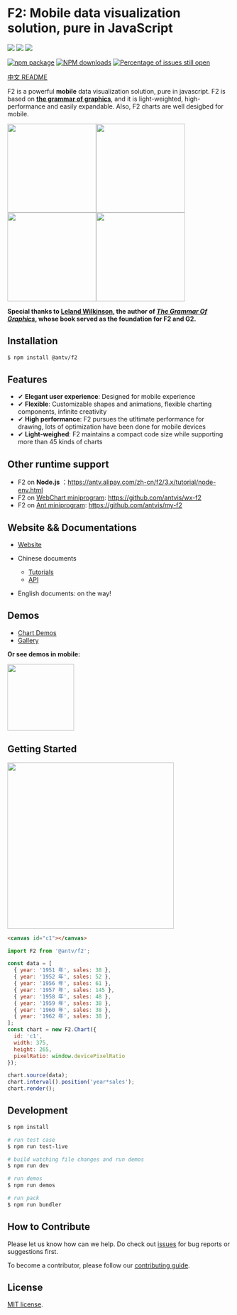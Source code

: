 # F2: Mobile data visualization solution, pure in JavaScript

[![](https://img.shields.io/travis/antvis/f2.svg)](https://travis-ci.org/antvis/f2)
![](https://img.shields.io/badge/language-javascript-red.svg)
![](https://img.shields.io/badge/license-MIT-000000.svg)

[![npm package](https://img.shields.io/npm/v/@antv/f2.svg)](https://www.npmjs.com/package/@antv/f2)
[![NPM downloads](http://img.shields.io/npm/dm/@antv/f2.svg)](https://npmjs.org/package/@antv/f2)
[![Percentage of issues still open](http://isitmaintained.com/badge/open/antvis/f2.svg)](http://isitmaintained.com/project/antvis/f2 "Percentage of issues still open")

[中文 README](./README.zh-CN.md)

F2 is a powerful **mobile** data visualization solution, pure in javascript. F2 is based on [**the grammar of graphics**](https://www.cs.uic.edu/~wilkinson/TheGrammarOfGraphics/GOG.html), and it is light-weighted, high-performance and easily expandable. Also, F2 charts are well desigbed for mobile.

<img src="https://gw.alipayobjects.com/zos/rmsportal/wVwdXNiAQuoutCZYWnQh.gif" width="200"><img src="https://gw.alipayobjects.com/zos/rmsportal/CCJgoEHPhkRhYeNhSbHM.gif" width="200"><img src="https://gw.alipayobjects.com/zos/rmsportal/KumfgQonwUIWydfdgjhc.gif" width="200"><img src="https://gw.alipayobjects.com/zos/rmsportal/lXRXNwExVazcmpIJgbvR.gif" width="200">

**Special thanks to [Leland Wilkinson](https://en.wikipedia.org/wiki/Leland_Wilkinson), the author of [*The Grammar Of Graphics*](https://www.cs.uic.edu/~wilkinson/TheGrammarOfGraphics/GOG.html), whose book served as the foundation for F2 and G2.**

## Installation

```bash
$ npm install @antv/f2
```

## Features

- ✔︎ **Elegant user experience**: Designed for mobile experience
- ✔︎ **Flexible**: Customizable shapes and animations, flexible charting components, infinite creativity
- ✔︎ **High performance**: F2 pursues the utltimate performance for drawing, lots of optimization have been done for mobile devices
- ✔︎ **Light-weighed**: F2 maintains a compact code size while supporting more than 45 kinds of charts

## Other runtime support

- F2 on **Node.js** ：https://antv.alipay.com/zh-cn/f2/3.x/tutorial/node-env.html
- F2 on [WebChart miniprogram](https://mp.weixin.qq.com/cgi-bin/wx): https://github.com/antvis/wx-f2
- F2 on [Ant miniprogram](https://mini.open.alipay.com/channel/miniIndex.htm): https://github.com/antvis/my-f2

## Website && Documentations

- [Website](https://antv.alipay.com/zh-cn/f2/3.x/index.html)

* Chinese documents
  - [Tutorials](https://antv.alipay.com/zh-cn/f2/3.x/tutorial/index.html)
  - [API](https://antv.alipay.com/zh-cn/f2/3.x/api/index.html)

* English documents: on the way!

## Demos

- [Chart Demos](https://antv.alipay.com/zh-cn/f2/3.x/demo/index.html)
- [Gallery](https://codepen.io/collection/AOpMaW/)

**Or see demos in mobile:**

<img src="https://gw.alipayobjects.com/zos/rmsportal/nzlxIzUBlBRVGMyaZigG.png" style="width:150px;">


## Getting Started

<img src="https://gw.alipayobjects.com/zos/rmsportal/vNBNIGvCiIwqLwaYjWUy.png" width="375">

```html
<canvas id="c1"></canvas>
```

```js
import F2 from '@antv/f2';

const data = [
  { year: '1951 年', sales: 38 },
  { year: '1952 年', sales: 52 },
  { year: '1956 年', sales: 61 },
  { year: '1957 年', sales: 145 },
  { year: '1958 年', sales: 48 },
  { year: '1959 年', sales: 38 },
  { year: '1960 年', sales: 38 },
  { year: '1962 年', sales: 38 },
];
const chart = new F2.Chart({
  id: 'c1',
  width: 375,
  height: 265,
  pixelRatio: window.devicePixelRatio
});

chart.source(data);
chart.interval().position('year*sales');
chart.render();
```


## Development

```bash
$ npm install

# run test case
$ npm run test-live

# build watching file changes and run demos
$ npm run dev

# run demos
$ npm run demos

# run pack
$ npm run bundler
```

## How to Contribute

Please let us know how can we help. Do check out [issues](https://github.com/antvis/f2/issues) for bug reports or suggestions first.

To become a contributor, please follow our [contributing guide](https://github.com/antvis/f2/blob/master/CONTRIBUTING.md).

## License

[MIT license](./LICENSE).
